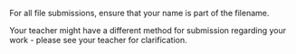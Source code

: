 For all file submissions, ensure that your name is part of the filename.

Your teacher might have a different method for submission regarding your work - please see your teacher for clarification.
